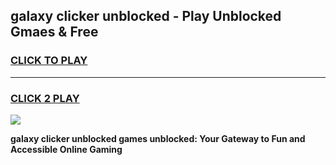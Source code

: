 
## galaxy clicker unblocked - Play Unblocked Gmaes & Free
<h3>
<a href="https://news.freeplayer.one?title=galaxy_clicker_unblocked&ref=23F">CLICK TO PLAY</a></h3>
<hr>

<h3>
<a href="https://news.freeplayer.one?title=galaxy_clicker_unblocked&ref=23F">CLICK 2 PLAY</a>
  
</h3>

<a href="https://news.freeplayer.one?title=galaxy_clicker_unblocked&ref=23F/"><img src="https://clearcache.store/games.png"></a>


**galaxy clicker unblocked games unblocked: Your Gateway to Fun and Accessible Online Gaming**
